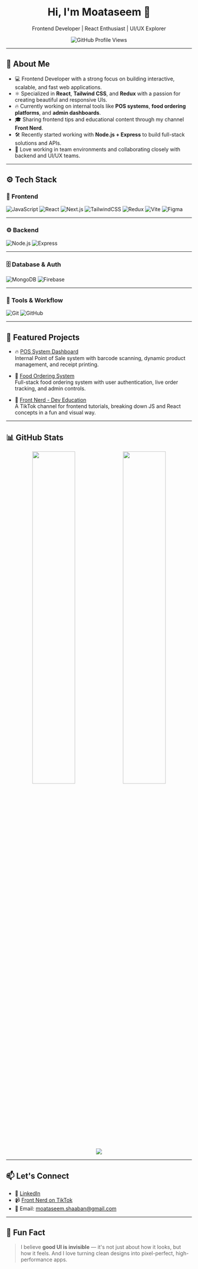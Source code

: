 <h1 align="center">Hi, I'm Moataseem 👋</h1>
<p align="center">
  Frontend Developer | React Enthusiast | UI/UX Explorer
</p>

<p align="center">
  <img src="https://komarev.com/ghpvc/?username=moataseem&style=flat-square&color=blue" alt="GitHub Profile Views" />
</p>

---

## 🧠 About Me

- 💻 Frontend Developer with a strong focus on building interactive, scalable, and fast web applications.
- ⚛️ Specialized in **React**, **Tailwind CSS**, and **Redux** with a passion for creating beautiful and responsive UIs.
- 🔥 Currently working on internal tools like **POS systems**, **food ordering platforms**, and **admin dashboards**.
- 🎓 Sharing frontend tips and educational content through my channel **Front Nerd**.
- 🛠 Recently started working with **Node.js + Express** to build full-stack solutions and APIs.
- 🤝 Love working in team environments and collaborating closely with backend and UI/UX teams.

---

## ⚙️ Tech Stack

### 🧩 Frontend
![JavaScript](https://img.shields.io/badge/-JavaScript-black?style=flat-square&logo=javascript)
![React](https://img.shields.io/badge/-React-black?style=flat-square&logo=react)
![Next.js](https://img.shields.io/badge/-Next.js-black?style=flat-square&logo=next.js)
![TailwindCSS](https://img.shields.io/badge/-TailwindCSS-06B6D4?style=flat-square&logo=tailwind-css&logoColor=white)
![Redux](https://img.shields.io/badge/-Redux-764ABC?style=flat-square&logo=redux&logoColor=white)
![Vite](https://img.shields.io/badge/-Vite-646CFF?style=flat-square&logo=vite&logoColor=white)
![Figma](https://img.shields.io/badge/-Figma-black?style=flat-square&logo=figma)

---

### ⚙️ Backend
![Node.js](https://img.shields.io/badge/-Node.js-black?style=flat-square&logo=node.js)
![Express](https://img.shields.io/badge/-Express-black?style=flat-square&logo=express)

---

### 🗄️ Database & Auth
![MongoDB](https://img.shields.io/badge/-MongoDB-black?style=flat-square&logo=mongodb)
![Firebase](https://img.shields.io/badge/-Firebase-black?style=flat-square&logo=firebase)

---

### 🧰 Tools & Workflow
![Git](https://img.shields.io/badge/-Git-black?style=flat-square&logo=git)
![GitHub](https://img.shields.io/badge/-GitHub-black?style=flat-square&logo=github)

---

## 🧩 Featured Projects

- 🔥 [POS System Dashboard](https://github.com/your-repo-link)  
  Internal Point of Sale system with barcode scanning, dynamic product management, and receipt printing.

- 🍔 [Food Ordering System](https://github.com/your-repo-link)  
  Full-stack food ordering system with user authentication, live order tracking, and admin controls.

- 🧠 [Front Nerd - Dev Education](https://www.tiktok.com/@frontnerd)  
  A TikTok channel for frontend tutorials, breaking down JS and React concepts in a fun and visual way.

---

## 📊 GitHub Stats

<p align="center">
  <img src="https://github-readme-stats.vercel.app/api?username=moataseem&show_icons=true&theme=github_dark" width="48%" />
  <img src="https://github-readme-streak-stats.herokuapp.com?user=moataseem&theme=github-dark&hide_border=true" width="48%" />
</p>

<p align="center">
  <img src="https://github-readme-activity-graph.vercel.app/graph?username=moataseem&theme=github-compact" />
</p>

---

## 📫 Let's Connect

- 💼 [LinkedIn](https://www.linkedin.com/in/moataseem-shaaban/)
- 📹 [Front Nerd on TikTok](https://www.tiktok.com/@frontnerd)
- 📧 Email: moataseem.shaaban@gmail.com

---

## 🎯 Fun Fact

> I believe **good UI is invisible** — it's not just about how it looks, but how it feels. And I love turning clean designs into pixel-perfect, high-performance apps.
